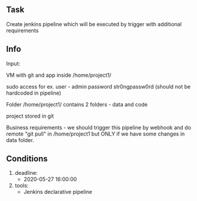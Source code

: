 ## Task

Create jenkins pipeline which will be executed by trigger with additional requirements 

## Info

Input:

VM with git and app inside /home/project1/

sudo access for ex. user - admin password str0ngpassw0rd (should not be hardcoded in pipeline)

Folder /home/project1/ contains 2 folders  - data and code

project stored in git 

Business requirements - we should trigger this pipeline by webhook and do remote "git pull" in /home/project1 but ONLY if we have some changes in data folder.


 
## Conditions

1. deadline:
    - 2020-05-27 16:00:00
2. tools:
    - Jenkins declarative pipeline 